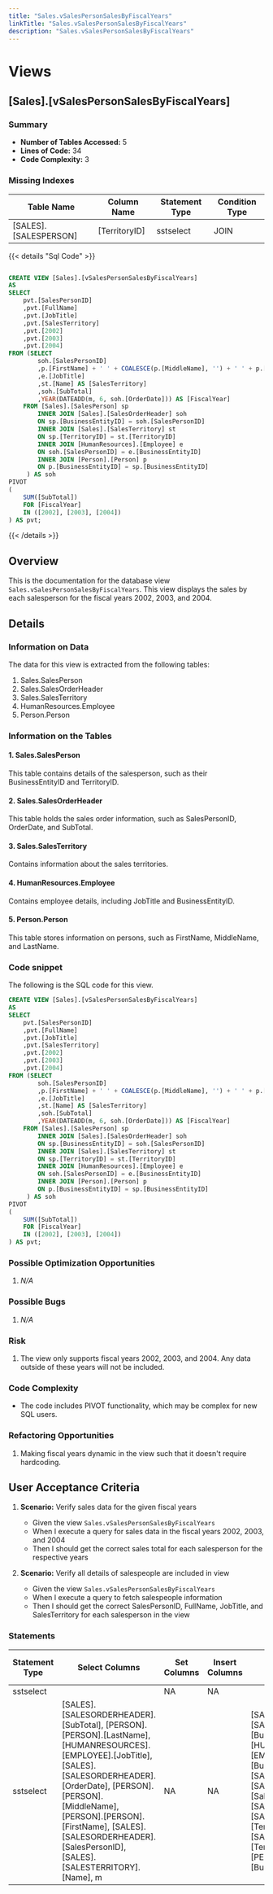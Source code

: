 ```yaml
---
title: "Sales.vSalesPersonSalesByFiscalYears"
linkTitle: "Sales.vSalesPersonSalesByFiscalYears"
description: "Sales.vSalesPersonSalesByFiscalYears"
---
```


# Views

## [Sales].[vSalesPersonSalesByFiscalYears]
### Summary


- **Number of Tables Accessed:** 5
- **Lines of Code:** 34
- **Code Complexity:** 3
### Missing Indexes

| Table Name | Column Name | Statement Type | Condition Type |
|---|---|---|---|
| [SALES].[SALESPERSON]| [TerritoryID] | sstselect | JOIN |



{{< details "Sql Code" >}}
```sql

CREATE VIEW [Sales].[vSalesPersonSalesByFiscalYears] 
AS 
SELECT 
    pvt.[SalesPersonID]
    ,pvt.[FullName]
    ,pvt.[JobTitle]
    ,pvt.[SalesTerritory]
    ,pvt.[2002]
    ,pvt.[2003]
    ,pvt.[2004] 
FROM (SELECT 
        soh.[SalesPersonID]
        ,p.[FirstName] + ' ' + COALESCE(p.[MiddleName], '') + ' ' + p.[LastName] AS [FullName]
        ,e.[JobTitle]
        ,st.[Name] AS [SalesTerritory]
        ,soh.[SubTotal]
        ,YEAR(DATEADD(m, 6, soh.[OrderDate])) AS [FiscalYear] 
    FROM [Sales].[SalesPerson] sp 
        INNER JOIN [Sales].[SalesOrderHeader] soh 
        ON sp.[BusinessEntityID] = soh.[SalesPersonID]
        INNER JOIN [Sales].[SalesTerritory] st 
        ON sp.[TerritoryID] = st.[TerritoryID] 
        INNER JOIN [HumanResources].[Employee] e 
        ON soh.[SalesPersonID] = e.[BusinessEntityID] 
		INNER JOIN [Person].[Person] p
		ON p.[BusinessEntityID] = sp.[BusinessEntityID]
	 ) AS soh 
PIVOT 
(
    SUM([SubTotal]) 
    FOR [FiscalYear] 
    IN ([2002], [2003], [2004])
) AS pvt;

```
{{< /details >}}
## Overview

This is the documentation for the database view `Sales.vSalesPersonSalesByFiscalYears`. This view displays the sales by each salesperson for the fiscal years 2002, 2003, and 2004.

## Details

### Information on Data

The data for this view is extracted from the following tables:
1. Sales.SalesPerson
2. Sales.SalesOrderHeader
3. Sales.SalesTerritory
4. HumanResources.Employee
5. Person.Person

### Information on the Tables

#### 1. Sales.SalesPerson

This table contains details of the salesperson, such as their BusinessEntityID and TerritoryID.

#### 2. Sales.SalesOrderHeader

This table holds the sales order information, such as SalesPersonID, OrderDate, and SubTotal.

#### 3. Sales.SalesTerritory

Contains information about the sales territories.

#### 4. HumanResources.Employee

Contains employee details, including JobTitle and BusinessEntityID.

#### 5. Person.Person

This table stores information on persons, such as FirstName, MiddleName, and LastName.

### Code snippet

The following is the SQL code for this view.

```sql
CREATE VIEW [Sales].[vSalesPersonSalesByFiscalYears] 
AS 
SELECT 
    pvt.[SalesPersonID]
    ,pvt.[FullName]
    ,pvt.[JobTitle]
    ,pvt.[SalesTerritory]
    ,pvt.[2002]
    ,pvt.[2003]
    ,pvt.[2004] 
FROM (SELECT 
        soh.[SalesPersonID]
        ,p.[FirstName] + ' ' + COALESCE(p.[MiddleName], '') + ' ' + p.[LastName] AS [FullName]
        ,e.[JobTitle]
        ,st.[Name] AS [SalesTerritory]
        ,soh.[SubTotal]
        ,YEAR(DATEADD(m, 6, soh.[OrderDate])) AS [FiscalYear] 
    FROM [Sales].[SalesPerson] sp 
        INNER JOIN [Sales].[SalesOrderHeader] soh 
        ON sp.[BusinessEntityID] = soh.[SalesPersonID]
        INNER JOIN [Sales].[SalesTerritory] st 
        ON sp.[TerritoryID] = st.[TerritoryID] 
        INNER JOIN [HumanResources].[Employee] e 
        ON soh.[SalesPersonID] = e.[BusinessEntityID] 
        INNER JOIN [Person].[Person] p
        ON p.[BusinessEntityID] = sp.[BusinessEntityID]
     ) AS soh 
PIVOT 
(
    SUM([SubTotal]) 
    FOR [FiscalYear] 
    IN ([2002], [2003], [2004])
) AS pvt;
```

### Possible Optimization Opportunities

1. _N/A_

### Possible Bugs

1. _N/A_

### Risk

1. The view only supports fiscal years 2002, 2003, and 2004. Any data outside of these years will not be included.

### Code Complexity

- The code includes PIVOT functionality, which may be complex for new SQL users.

### Refactoring Opportunities

1. Making fiscal years dynamic in the view such that it doesn't require hardcoding. 

## User Acceptance Criteria

1. **Scenario:** Verify sales data for the given fiscal years

   - Given the view `Sales.vSalesPersonSalesByFiscalYears`
   - When I execute a query for sales data in the fiscal years 2002, 2003, and 2004
   - Then I should get the correct sales total for each salesperson for the respective years

2. **Scenario:** Verify all details of salespeople are included in view 

   - Given the view `Sales.vSalesPersonSalesByFiscalYears`
   - When I execute a query to fetch salespeople information
   - Then I should get the correct SalesPersonID, FullName, JobTitle, and SalesTerritory for each salesperson in the view

### Statements

| Statement Type | Select Columns | Set Columns | Insert Columns | Joins Columns | Where Columns | Order By Columns | Group By Columns | Having Columns | Table Name |
|---|---|---|---|---|---|---|---|---|---|
| sstselect |  | NA | NA |  |  |  |  |  |  |
| sstselect | [SALES].[SALESORDERHEADER].[SubTotal], [PERSON].[PERSON].[LastName], [HUMANRESOURCES].[EMPLOYEE].[JobTitle], [SALES].[SALESORDERHEADER].[OrderDate], [PERSON].[PERSON].[MiddleName], [PERSON].[PERSON].[FirstName], [SALES].[SALESORDERHEADER].[SalesPersonID], [SALES].[SALESTERRITORY].[Name], m | NA | NA | [SALES].[SALESPERSON].[BusinessEntityID], [HUMANRESOURCES].[EMPLOYEE].[BusinessEntityID], [SALES].[SALESORDERHEADER].[SalesPersonID], [SALES].[SALESPERSON].[TerritoryID], [SALES].[SALESTERRITORY].[TerritoryID], [PERSON].[PERSON].[BusinessEntityID] |  |  |  |  | [HumanResources].[Employee], [Sales].[SalesTerritory], [Sales].[SalesPerson], [Sales].[SalesOrderHeader], [Person].[Person] |

